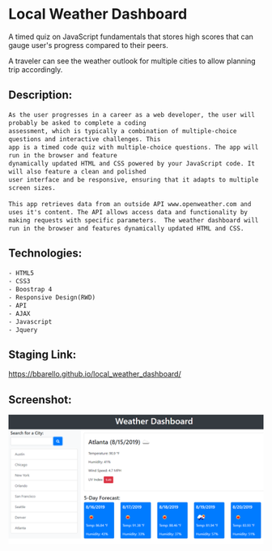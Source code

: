 # Local Weather Dashboard

A timed quiz on JavaScript fundamentals that stores high scores
that can gauge user's progress compared to their peers.

A traveler can see the weather outlook for multiple cities to allow 
planning trip accordingly.

## Description:

```
As the user progresses in a career as a web developer, the user will probably be asked to complete a coding 
assessment, which is typically a combination of multiple-choice questions and interactive challenges. This 
app is a timed code quiz with multiple-choice questions. The app will run in the browser and feature 
dynamically updated HTML and CSS powered by your JavaScript code. It will also feature a clean and polished 
user interface and be responsive, ensuring that it adapts to multiple screen sizes.

This app retrieves data from an outside API www.openweather.com and uses it's content. The API allows access data and functionality by making requests with specific parameters.  The weather dashboard will run in the browser and features dynamically updated HTML and CSS.

```

## Technologies:

```
- HTML5
- CSS3
- Boostrap 4
- Responsive Design(RWD)
- API
- AJAX
- Javascript
- Jquery

```
## Staging Link:
https://bbarello.github.io/local_weather_dashboard/

## Screenshot:

![Local Weather Dashboard](local-weather-dashboard-demo.png)

